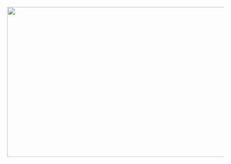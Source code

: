 <p align="center">
  <img width="660" height="350" src="https://sadesign.ai/pictures/picfullsizes/2024/11/27/ijt1732694230.jpg">
</p>
